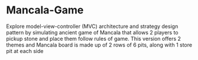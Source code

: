 # Mancala-Game
Explore model-view-controller (MVC) architecture and strategy design pattern by simulating ancient game of Mancala that allows 2 players to pickup stone and place them follow rules of game. This version offers 2 themes and Mancala board is made up of 2 rows of 6 pits, along with 1 store pit at each side
